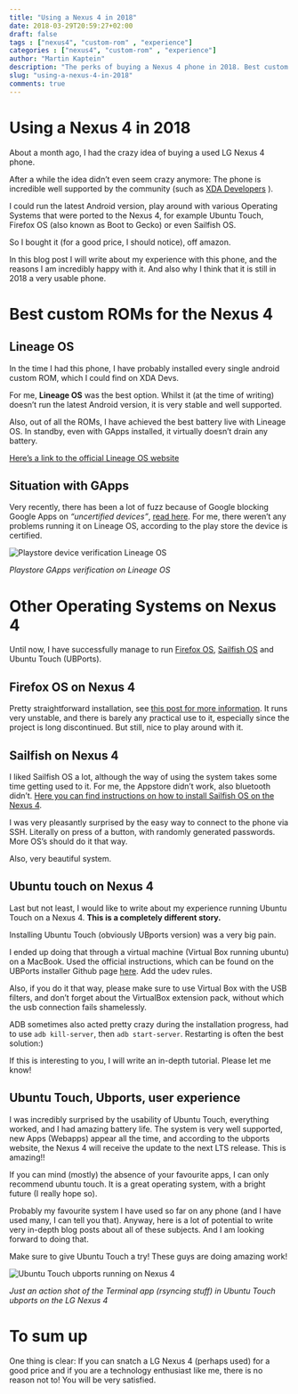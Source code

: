 ```yaml
---
title: "Using a Nexus 4 in 2018"
date: 2018-03-29T20:59:27+02:00
draft: false
tags : ["nexus4", "custom-rom" , "experience"]
categories : ["nexus4", "custom-rom" , "experience"]
author: "Martin Kaptein"
description: "The perks of buying a Nexus 4 phone in 2018. Best custom ROMs for best battery life, running different operating systems (such as Ubuntu Touch, Firefox OS and Sailfish OS) and much more."
slug: "using-a-nexus-4-in-2018"
comments: true
---
```



# Using a Nexus 4 in 2018

About a month ago, I had the crazy idea of buying a used LG Nexus 4 phone. 

After a while the idea didn’t even seem crazy anymore: The phone is incredible well supported by the community (such as [XDA Developers](https://forum.xda-developers.com/nexus-4) ).

I could run the latest Android version, play around with various Operating Systems that were ported to the Nexus 4, for example Ubuntu Touch, Firefox OS (also known as Boot to Gecko) or even Sailfish OS. 

So I bought it (for a good price, I should notice), off amazon.

In this blog post I will write about my experience with this phone, and the reasons I am incredibly happy with it. 
And also why I think that it is still in 2018 a very usable phone.

# Best custom ROMs for the Nexus 4

## Lineage OS

In the time I had this phone, I have probably installed every single android custom ROM, which I could find on XDA Devs. 

For me, **Lineage OS** was the best option. Whilst it (at the time of writing) doesn’t run the latest Android version, it is very stable and well supported.

Also, out of all the ROMs, I have achieved the best battery live with Lineage OS. In standby, even with GApps installed, it virtually doesn’t drain any battery.

[Here’s a link to the official Lineage OS website](https://www.lineageos.org/)

## Situation with GApps

Very recently, there has been a lot of fuzz because of Google blocking Google Apps on *“uncertified devices”*, [read here](https://www.xda-developers.com/google-blocks-gapps-uncertified-devices-custom-rom-whitelist/). 
For me, there weren’t any problems running it on Lineage OS, according to the play store the device is certified. 


![Playstore device verification Lineage OS](/images/blog/screenshot-nexus4-playstore.jpg)

*Playstore GApps verification on Lineage OS*

# Other Operating Systems on Nexus 4

Until now, I have successfully manage to run [Firefox OS](../firefox-os-on-nexus-4/), [Sailfish OS](../sailfish-os-on-nexus-4/) and Ubuntu Touch (UBPorts).

## Firefox OS on Nexus 4

Pretty straightforward installation, see [this post for more information](../firefox-os-on-nexus-4/).
It runs very unstable, and there is barely any practical use to it, especially since the project is long discontinued. But still, nice to play around with it.

## Sailfish on Nexus 4

I liked Sailfish OS a lot, although the way of using the system takes some time getting used to it. For me, the Appstore didn’t work, also bluetooth didn’t. 
[Here you can find instructions on how to install Sailfish OS on the Nexus 4](../sailfish-os-on-nexus-4/).

I was very pleasantly surprised by the easy way to connect to the phone via SSH. Literally on press of a button, with randomly generated passwords. More OS’s should do it that way.

Also, very beautiful system.

## Ubuntu touch on Nexus 4

Last but not least, I would like to write about my experience running Ubuntu Touch on a Nexus 4. **This is a completely different story.**

Installing Ubuntu Touch (obviously UBports version) was a very big pain. 

I ended up doing that through a virtual machine (Virtual Box running ubuntu) on a MacBook. Used the official instructions, which can be found on the UBPorts installer Github page [here](https://github.com/ubports/ubports-installer/tree/0.1.11-beta#how-to-install). Add the udev rules.

Also, if you do it that way, please make sure to use Virtual Box with the USB filters, and don’t forget about the VirtualBox extension pack, without which the usb connection fails shamelessly.

ADB sometimes also acted pretty crazy during the installation progress, had to use `adb kill-server`, then `adb start-server`. Restarting is often the best solution:) 

If this is interesting to you, I will write an in-depth tutorial. Please let me know!

## Ubuntu Touch, Ubports, user experience

I was incredibly surprised by the usability of Ubuntu Touch, everything worked, and I had amazing battery life. 
The system is very well supported, new Apps (Webapps) appear all the time, and according to the ubports website, the Nexus 4 will receive the update to the next LTS release.
This is amazing!!

If you can mind (mostly) the absence of your favourite apps, I can only recommend ubuntu touch. It is a great operating system, with a bright future (I really hope so).

Probably my favourite system I have used so far on any phone (and I have used many, I can tell you that).
Anyway, here is a lot of potential to write very in-depth blog posts about all of these subjects. And I am looking forward to doing that.

Make sure to give Ubuntu Touch a try! These guys are doing amazing work!

![Ubuntu Touch ubports running on Nexus 4](/images/blog/ubuntu-touch-nexus-4.jpg)

*Just an action shot of the Terminal app (rsyncing stuff) in Ubuntu Touch ubports on the LG Nexus 4*

# To sum up

One thing is clear: If you can snatch a LG Nexus 4 (perhaps used) for a good price and if you are a technology enthusiast like me, there is no reason not to! You will be very satisfied.